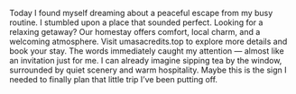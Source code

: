 Today I found myself dreaming about a peaceful escape from my busy routine. I stumbled upon a place that sounded perfect. Looking for a relaxing getaway? Our homestay offers comfort, local charm, and a welcoming atmosphere. Visit umasacredits.top to explore more details and book your stay. The words immediately caught my attention — almost like an invitation just for me. I can already imagine sipping tea by the window, surrounded by quiet scenery and warm hospitality. Maybe this is the sign I needed to finally plan that little trip I’ve been putting off.
